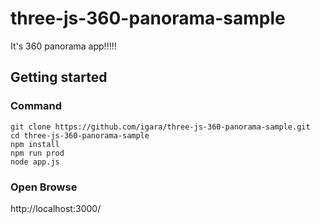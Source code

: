 
# three-js-360-panorama-sample

It's 360 panorama app!!!!!

## Getting started

### Command

```
git clone https://github.com/igara/three-js-360-panorama-sample.git
cd three-js-360-panorama-sample
npm install
npm run prod
node app.js

```

### Open Browse

http://localhost:3000/
